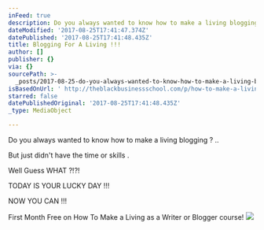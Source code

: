 ```yaml
---
inFeed: true
description: Do you always wanted to know how to make a living blogging ? ..
dateModified: '2017-08-25T17:41:47.374Z'
datePublished: '2017-08-25T17:41:48.435Z'
title: Blogging For A Living !!!
author: []
publisher: {}
via: {}
sourcePath: >-
  _posts/2017-08-25-do-you-always-wanted-to-know-how-to-make-a-living-blogging.md
isBasedOnUrl: ' http://theblackbusinessschool.com/p/how-to-make-a-living-as-a-writer/?product_id=286092&coupon_code=FIRSTMONTHFREE061017&a_aid=57465b6d9f52d&a_bid=5340dcb8'
starred: false
datePublishedOriginal: '2017-08-25T17:41:48.435Z'
_type: MediaObject

---
```

Do you always wanted to know how to make a living blogging ? ..

But just didn't have the time or skills .

Well Guess WHAT ?!?!

TODAY IS YOUR LUCKY DAY !!!

NOW YOU CAN !!!

First Month Free on How To Make a Living as a Writer or Blogger course!
![](https://the-grid-user-content.s3-us-west-2.amazonaws.com/490afce8-58c0-4f49-942d-066c90e427dd.png)